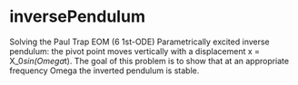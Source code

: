 # inversePendulum
Solving the Paul Trap EOM (6 1st-ODE)
Parametrically excited inverse pendulum: the pivot point moves vertically with a displacement x = X_0*sin(Omega*t). The goal of this problem is to show that at an appropriate frequency Omega the inverted pendulum is stable.
